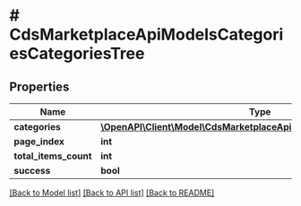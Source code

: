 # # CdsMarketplaceApiModelsCategoriesCategoriesTree

## Properties

Name | Type | Description | Notes
------------ | ------------- | ------------- | -------------
**categories** | [**\OpenAPI\Client\Model\CdsMarketplaceApiModelsCategoriesCategory[]**](CdsMarketplaceApiModelsCategoriesCategory.md) |  | [optional]
**page_index** | **int** |  | [optional]
**total_items_count** | **int** |  | [optional]
**success** | **bool** |  | [optional]

[[Back to Model list]](../../README.md#models) [[Back to API list]](../../README.md#endpoints) [[Back to README]](../../README.md)
